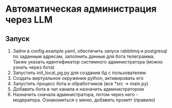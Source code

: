 # Автоматическая администрация через LLM

## Запуск
1. Зайти в config.example.yaml, обеспечить запуск rabbitmq и postgresql по заданным адресам, заполнить данные для бота телеграмма. Также указать идентификатор системного администратора (можно узнать через бота)
2. Запустить init_local_pg.py для создания бд с пользователем
3. Создать виртуальное окружение python, активировать его
4. Запустить процесс бота и обработчиков (все *src -> main.py)
5. Добавить бота в чат канала и назначить администратором
6. Назначить сначала администратора, потом через него - модератора. Ознакомиться с меню, добавить промпт (правило)
